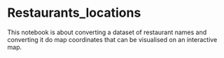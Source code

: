 # Restaurants_locations
This notebook is about converting a dataset of restaurant names and converting it do map coordinates that can be visualised on an interactive map.

